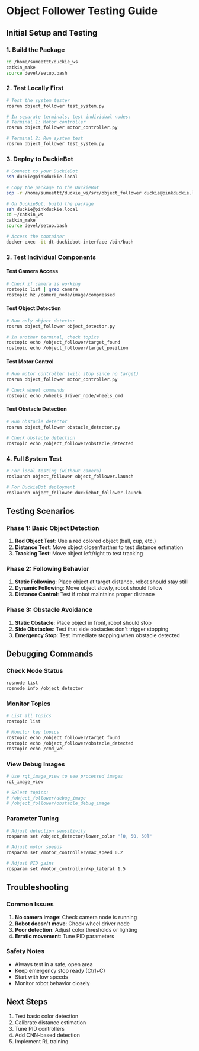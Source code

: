 # Object Follower Testing Guide

## Initial Setup and Testing

### 1. Build the Package
```bash
cd /home/sumeettt/duckie_ws
catkin_make
source devel/setup.bash
```

### 2. Test Locally First
```bash
# Test the system tester
rosrun object_follower test_system.py

# In separate terminals, test individual nodes:
# Terminal 1: Motor controller
rosrun object_follower motor_controller.py

# Terminal 2: Run system test
rosrun object_follower test_system.py
```

### 3. Deploy to DuckieBot
```bash
# Connect to your DuckieBot
ssh duckie@pinkduckie.local

# Copy the package to the DuckieBot
scp -r /home/sumeettt/duckie_ws/src/object_follower duckie@pinkduckie.local:~/catkin_ws/src/

# On DuckieBot, build the package
ssh duckie@pinkduckie.local
cd ~/catkin_ws
catkin_make
source devel/setup.bash

# Access the container
docker exec -it dt-duckiebot-interface /bin/bash
```

### 3. Test Individual Components

#### Test Camera Access
```bash
# Check if camera is working
rostopic list | grep camera
rostopic hz /camera_node/image/compressed
```

#### Test Object Detection
```bash
# Run only object detector
rosrun object_follower object_detector.py

# In another terminal, check topics
rostopic echo /object_follower/target_found
rostopic echo /object_follower/target_position
```

#### Test Motor Control
```bash
# Run motor controller (will stop since no target)
rosrun object_follower motor_controller.py

# Check wheel commands
rostopic echo /wheels_driver_node/wheels_cmd
```

#### Test Obstacle Detection
```bash
# Run obstacle detector
rosrun object_follower obstacle_detector.py

# Check obstacle detection
rostopic echo /object_follower/obstacle_detected
```

### 4. Full System Test
```bash
# For local testing (without camera)
roslaunch object_follower object_follower.launch

# For DuckieBot deployment
roslaunch object_follower duckiebot_follower.launch
```

## Testing Scenarios

### Phase 1: Basic Object Detection
1. **Red Object Test**: Use a red colored object (ball, cup, etc.)
2. **Distance Test**: Move object closer/farther to test distance estimation
3. **Tracking Test**: Move object left/right to test tracking

### Phase 2: Following Behavior
1. **Static Following**: Place object at target distance, robot should stay still
2. **Dynamic Following**: Move object slowly, robot should follow
3. **Distance Control**: Test if robot maintains proper distance

### Phase 3: Obstacle Avoidance
1. **Static Obstacle**: Place object in front, robot should stop
2. **Side Obstacles**: Test that side obstacles don't trigger stopping
3. **Emergency Stop**: Test immediate stopping when obstacle detected

## Debugging Commands

### Check Node Status
```bash
rosnode list
rosnode info /object_detector
```

### Monitor Topics
```bash
# List all topics
rostopic list

# Monitor key topics
rostopic echo /object_follower/target_found
rostopic echo /object_follower/obstacle_detected
rostopic echo /cmd_vel
```

### View Debug Images
```bash
# Use rqt_image_view to see processed images
rqt_image_view

# Select topics:
# /object_follower/debug_image
# /object_follower/obstacle_debug_image
```

### Parameter Tuning
```bash
# Adjust detection sensitivity
rosparam set /object_detector/lower_color "[0, 50, 50]"

# Adjust motor speeds
rosparam set /motor_controller/max_speed 0.2

# Adjust PID gains
rosparam set /motor_controller/kp_lateral 1.5
```

## Troubleshooting

### Common Issues
1. **No camera image**: Check camera node is running
2. **Robot doesn't move**: Check wheel driver node
3. **Poor detection**: Adjust color thresholds or lighting
4. **Erratic movement**: Tune PID parameters

### Safety Notes
- Always test in a safe, open area
- Keep emergency stop ready (Ctrl+C)
- Start with low speeds
- Monitor robot behavior closely

## Next Steps
1. Test basic color detection
2. Calibrate distance estimation
3. Tune PID controllers
4. Add CNN-based detection
5. Implement RL training